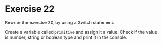 # Exercise 22

Rewrite the exercise 20, by using a Switch statement.

Create a variable called `primitive` and assign it a value. Check if the value is number, string or boolean type and print it in the console.
